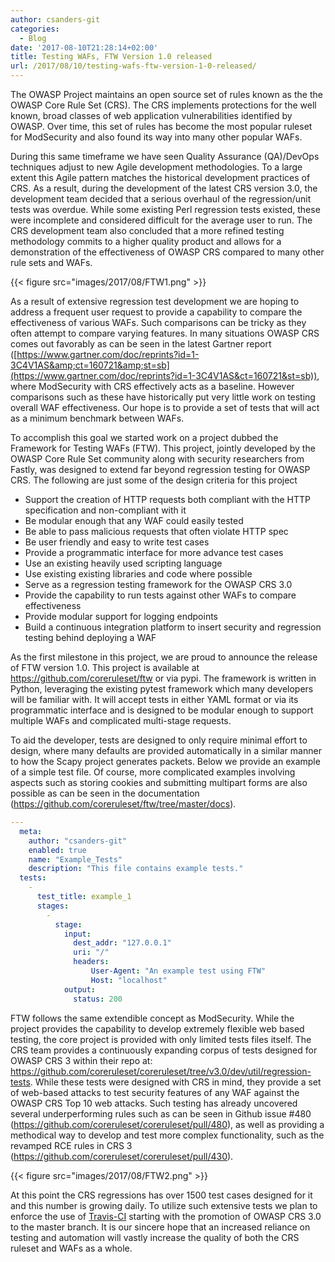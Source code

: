 ```yaml
---
author: csanders-git
categories:
  - Blog
date: '2017-08-10T21:28:14+02:00'
title: Testing WAFs, FTW Version 1.0 released
url: /2017/08/10/testing-wafs-ftw-version-1-0-released/
---
```



The OWASP Project maintains an open source set of rules known as the the OWASP Core Rule Set (CRS). The CRS implements protections for the well known, broad classes of web application vulnerabilities identified by OWASP. Over time, this set of rules has become the most popular ruleset for ModSecurity and also found its way into many other popular WAFs.

During this same timeframe we have seen Quality Assurance (QA)/DevOps techniques adjust to new Agile development methodologies. To a large extent this Agile pattern matches the historical development practices of CRS. As a result, during the development of the latest CRS version 3.0, the development team decided that a serious overhaul of the regression/unit tests was overdue. While some existing Perl regression tests existed, these were incomplete and considered difficult for the average user to run. The CRS development team also concluded that a more refined testing methodology commits to a higher quality product and allows for a demonstration of the effectiveness of OWASP CRS compared to many other rule sets and WAFs.

{{< figure src="images/2017/08/FTW1.png" >}}

As a result of extensive regression test development we are hoping to address a frequent user request to provide a capability to compare the effectiveness of various WAFs. Such comparisons can be tricky as they often attempt to compare varying features. In many situations OWASP CRS comes out favorably as can be seen in the latest Gartner report ([https://www.gartner.com/doc/reprints?id=1-3C4V1AS&amp;ct=160721&amp;st=sb](https://www.gartner.com/doc/reprints?id=1-3C4V1AS&ct=160721&st=sb)), where ModSecurity with CRS effectively acts as a baseline. However comparisons such as these have historically put very little work on testing overall WAF effectiveness. Our hope is to provide a set of tests that will act as a minimum benchmark between WAFs.

To accomplish this goal we started work on a project dubbed the Framework for Testing WAFs (FTW). This project, jointly developed by the OWASP Core Rule Set community along with security researchers from Fastly, was designed to extend far beyond regression testing for OWASP CRS. The following are just some of the design criteria for this project

- Support the creation of HTTP requests both compliant with the HTTP specification and non-compliant with it
- Be modular enough that any WAF could easily tested
- Be able to pass malicious requests that often violate HTTP spec
- Be user friendly and easy to write test cases
- Provide a programmatic interface for more advance test cases
- Use an existing heavily used scripting language
- Use existing existing libraries and code where possible
- Serve as a regression testing framework for the OWASP CRS 3.0
- Provide the capability to run tests against other WAFs to compare effectiveness
- Provide modular support for logging endpoints
- Build a continuous integration platform to insert security and regression testing behind deploying a WAF

As the first milestone in this project, we are proud to announce the release of FTW version 1.0. This project is available at <https://github.com/coreruleset/ftw> or via pypi. The framework is written in Python, leveraging the existing pytest framework which many developers will be familiar with. It will accept tests in either YAML format or via its programmatic interface and is designed to be modular enough to support multiple WAFs and complicated multi-stage requests.

To aid the developer, tests are designed to only require minimal effort to design, where many defaults are provided automatically in a similar manner to how the Scapy project generates packets. Below we provide an example of a simple test file. Of course, more complicated examples involving aspects such as storing cookies and submitting multipart forms are also possible as can be seen in the documentation (<https://github.com/coreruleset/ftw/tree/master/docs>).

```yaml
---
  meta:
    author: "csanders-git"
    enabled: true
    name: "Example_Tests"
    description: "This file contains example tests."
  tests:
    -
      test_title: example_1
      stages:
        -
          stage:
            input:
              dest_addr: "127.0.0.1"
              uri: "/"
              headers:
                  User-Agent: "An example test using FTW"
                  Host: "localhost"
            output:
              status: 200
```

FTW follows the same extendible concept as ModSecurity. While the project provides the capability to develop extremely flexible web based testing, the core project is provided with only limited tests files itself. The CRS team provides a continuously expanding corpus of tests designed for OWASP CRS 3 within their repo at: <https://github.com/coreruleset/coreruleset/tree/v3.0/dev/util/regression-tests>. While these tests were designed with CRS in mind, they provide a set of web-based attacks to test security features of any WAF against the OWASP CRS Top 10 web attacks. Such testing has already uncovered several underperforming rules such as can be seen in Github issue #480 (<https://github.com/coreruleset/coreruleset/pull/480>), as well as providing a methodical way to develop and test more complex functionality, such as the revamped RCE rules in CRS 3 (<https://github.com/coreruleset/coreruleset/pull/430>).

{{< figure src="images/2017/08/FTW2.png" >}}

At this point the CRS regressions has over 1500 test cases designed for it and this number is growing daily. To utilize such extensive tests we plan to enforce the use of [Travis-CI](https://travis-ci.org/) starting with the promotion of OWASP CRS 3.0 to the master branch. It is our sincere hope that an increased reliance on testing and automation will vastly increase the quality of both the CRS ruleset and WAFs as a whole.
